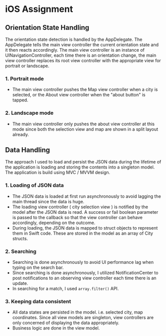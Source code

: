 # iOS Assignment

## Orientation State Handling
The orientation state detection is handled by the AppDelegate. The AppDelegate tells the main view controller the current orientation state and it then reacts accordingly. The main view controller is an instance of UINavigationController, each time there is an orientation change, the main view controller replaces its root view controller with the appropriate view for portrait or landscape. 

### 1. Portrait mode
- The main view controller pushes the Map view controller when a city is selected, or the About view controller when the "about button" is tapped.

### 2. Landscape mode
- The main view controller only pushes the about view controller at this mode since both the selection view and map are shown in a split layout already.

## Data Handling
The approach I used to load and persist the JSON data during the lifetime of the application is loading and storing the contents into a singleton model. The application is build using MVC / MVVM design. 

### 1. Loading of JSON data
- The JSON data is loaded at first run asynchronously to avoid lagging the main thread since the data is huge. 
- The loading view controller ( city selection view ) is notified by the model after the JSON data is read. A success or fail boolean parameter is passed to the callback so that the view controller can behave accordingly, depending on the outcome.
- During loading, the JSON data is mapped to struct objects to represent them in Swift code. These are stored in the model as an array of City structs. 

### 2. Searching 
- Searching is done asynchronously to avoid UI performance lag when typing on the search bar.
- Since searching is done asynchronously, I utilized NotificationCenter to post notifications to an observing view controller each time there is an update.
- In searching for a match, I used ```array.filter()``` API.

### 3. Keeping data consistent
- All data states are persisted in the model. i.e. selected city, map coordinates. Since all view models are singleton, view controllers are only concerned of displaying the data appropriately. 
- Business logic are done in the view model.


